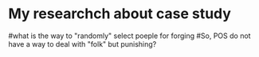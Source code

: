 # My researchch about case study
#what is the way to "randomly" select poeple for forging
#So, POS do not have a way to deal with "folk" but punishing?
